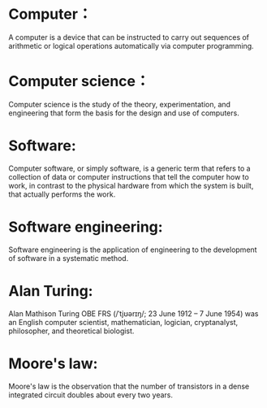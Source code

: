 # Computer：
A computer is a device that can be instructed to carry out sequences of arithmetic or logical operations automatically via computer programming. 

# Computer science：
Computer science is the study of the theory, experimentation, and engineering that form the basis for the design and use of computers.

# Software:
Computer software, or simply software, is a generic term that refers to a collection of data or computer instructions that tell the computer how to work, in contrast to the physical hardware from which the system is built, that actually performs the work.

# Software engineering:
Software engineering is the application of engineering to the development of software in a systematic method.

# Alan Turing:
Alan Mathison Turing OBE FRS (/ˈtjʊərɪŋ/; 23 June 1912 – 7 June 1954) was an English computer scientist, mathematician, logician, cryptanalyst, philosopher, and theoretical biologist.

# Moore's law:
Moore's law is the observation that the number of transistors in a dense integrated circuit doubles about every two years. 

